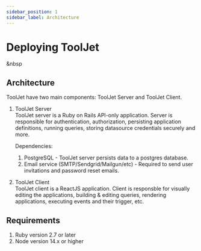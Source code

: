 ```yaml
---
sidebar_position: 1
sidebar_label: Architecture
---
```


# Deploying ToolJet
&nbsp

## Architecture

ToolJet have two main components: ToolJet Server and ToolJet Client.

1.  ToolJet Server  
    ToolJet server is a Ruby on Rails API-only application. Server is responsible for authentication, authorization, persisting application definitions, running queries, storing datasource credentials securely and more. 

    Dependencies:
    1.  PostgreSQL - ToolJet server persists data to a postgres database. 
    2.  Email service (SMTP/Sendgrid/Mailgun/etc) - Required to send user invitations and password reset emails.
    
2. ToolJet Client  
    ToolJet client is a ReactJS application. Client is responsble for visually editing the applications, building & editing queries, rendering applications, executing events and their trigger, etc. 

## Requirements

1.  Ruby version 2.7 or later
2.  Node version 14.x or higher 